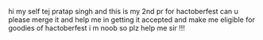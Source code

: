 hi my self tej pratap singh and this is my 2nd pr for hactoberfest
can u please merge it and help me in getting it accepted and make me eligible for goodies of hactoberfest
i m noob so plz help me sir  !!!
